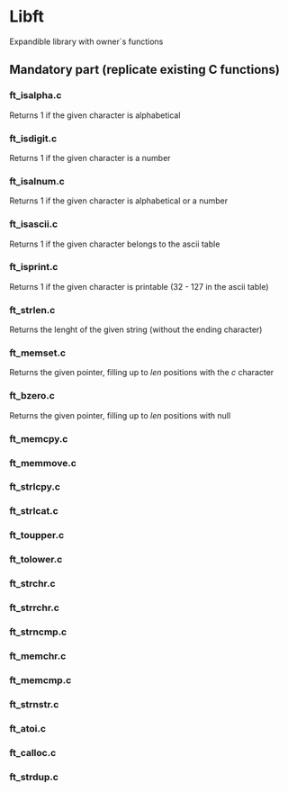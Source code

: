# Libft
Expandible library with owner`s functions
## Mandatory part (replicate existing C functions)
### ft_isalpha.c

Returns 1 if the given character is alphabetical
### ft_isdigit.c

Returns 1 if the given character is a number
### ft_isalnum.c

Returns 1 if the given character is alphabetical or a number
### ft_isascii.c

Returns 1 if the given character belongs to the ascii table
### ft_isprint.c

Returns 1 if the given character is printable (32 - 127 in the ascii table)
### ft_strlen.c

Returns the lenght of the given string (without the ending character)
### ft_memset.c

Returns the given pointer, filling up to *len* positions with the *c* character
### ft_bzero.c

Returns the given pointer, filling up to *len* positions with null
### ft_memcpy.c

### ft_memmove.c

### ft_strlcpy.c

### ft_strlcat.c

### ft_toupper.c

### ft_tolower.c

### ft_strchr.c

### ft_strrchr.c

### ft_strncmp.c

### ft_memchr.c

### ft_memcmp.c

### ft_strnstr.c

### ft_atoi.c

### ft_calloc.c

### ft_strdup.c
